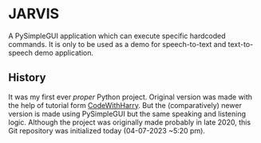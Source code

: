 # JARVIS
A PySimpleGUI application which can execute specific hardcoded commands. It is only to be used as a demo for speech-to-text and text-to-speech demo application.

## History
It was my first ever _proper_ Python project. Original version was made with the help of tutorial form [CodeWithHarry](https://www.youtube.com/@CodeWithHarry). But the (comparatively) newer version is made using PySimpleGUI but the same speaking and listening logic. Although the project was originally made probably in late 2020, this Git repository was initialized today (04-07-2023 ~5:20 pm).